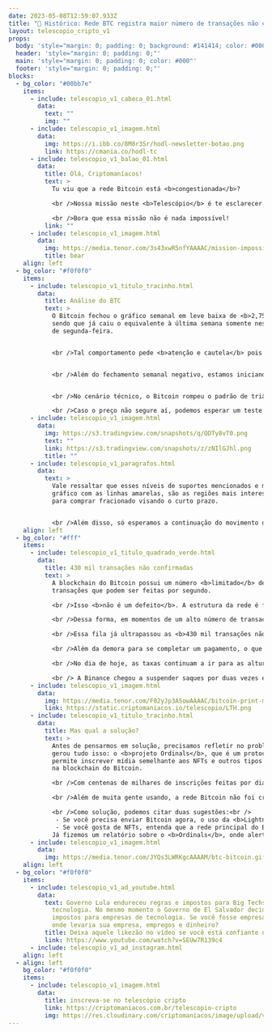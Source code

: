 ```yaml
---
date: 2023-05-08T12:59:07.933Z
title: "👀 Histórico: Rede BTC registra maior número de transações não confirmadas"
layout: telescopio_cripto_v1
props:
  body: 'style="margin: 0; padding: 0; background: #141414; color: #000"'
  header: 'style="margin: 0; padding: 0;"'
  main: 'style="margin: 0; padding: 0; color: #000"'
  footer: 'style="margin: 0; padding: 0;"'
blocks:
  - bg_color: "#00bb7e"
    items:
      - include: telescopio_v1_cabeca_01.html
        data:
          text: ""
          img: ""
      - include: telescopio_v1_imagem.html
        data:
          img: https://i.ibb.co/8M8r3Sr/hodl-newsletter-botao.png
          link: https://cmania.co/hodl-tc
      - include: telescopio_v1_balao_01.html
        data:
          title: Olá, Criptomaníacos!
          text: >
            Tu viu que a rede Bitcoin está <b>congestionada</b>?

            <br />Nossa missão neste <b>Telescópio</b> é te esclarecer porque isso aconteceu e qual a solução para o problema.

            <br />Bora que essa missão não é nada impossível!
          link: ""
      - include: telescopio_v1_imagem.html
        data:
          img: https://media.tenor.com/3s43xwR5nfYAAAAC/mission-impossible-tom-cruise.gif
          title: bear
    align: left
  - bg_color: "#f0f0f0"
    items:
      - include: telescopio_v1_titulo_tracinho.html
        data:
          title: Análise do BTC
          text: >
            O Bitcoin fechou o gráfico semanal em leve baixa de <b>2,75%</b>,
            sendo que já caiu o equivalente à última semana somente nesta manhã
            de segunda-feira. 


            <br />Tal comportamento pede <b>atenção e cautela</b> pois essa pode ser mais uma semana de uma <b>correção</b> que pode se intensificar.  


            <br />Além do fechamento semanal negativo, estamos iniciando uma <b>semana desafiadora no cenário macroeconômico</b>. Esses são dias menos voláteis que a semana anterior, mas as cotações podem sofrer, principalmente na quarta-feira, quando vai acontecer a divulgação da <b>inflação </b>dos Estados Unidos.


            <br />No cenário técnico, o Bitcoin rompeu o padrão de triângulo simétrico para baixo e agora aponta a direção rumo ao <b>27k</b>, que pode ser testado a qualquer momento e vai ser a região mais importante da semana. 

            <br />Caso o preço não segure aí, podemos esperar um teste na média de 100p no gráfico diário, atualmente na casa dos <b>$26.100</b>. 
      - include: telescopio_v1_imagem.html
        data:
          img: https://s3.tradingview.com/snapshots/q/QDTy8vT0.png
          text: ""
          link: https://s3.tradingview.com/snapshots/z/zNIlGJhl.png
          title: ""
      - include: telescopio_v1_paragrafos.html
        data:
          text: >
            Vale ressaltar que esses níveis de suportes mencionados e marcado no
            gráfico com as linhas amarelas, são as regiões mais interessantes
            para comprar fracionado visando o curto prazo. 


            <br />Além disso, só esperamos a continuação do movimento de alta, com o Bitcoin conseguindo superar novamente as linhas vermelhas entre  <b>$28.600 e $29.000</b>.
    align: left
  - bg_color: "#fff"
    items:
      - include: telescopio_v1_titulo_quadrado_verde.html
        data:
          title: 430 mil transações não confirmadas
          text: >
            A blockchain do Bitcoin possui um número <b>limitado</b> de
            transações que podem ser feitas por segundo. 

            <br />Isso <b>não é um defeito</b>. A estrutura da rede é feita priorizando a <b>segurança e a simplicidade</b>.

            <br />Dessa forma, em momentos de um alto número de transações feitas, os envios entram em uma <b>lista de espera</b>, aguardando a rede dar vazão a todas elas.

            <br />Essa fila já ultrapassou as <b>430 mil transações não confirmadas</b>, o que é um recorde, considerando todo o tempo de vida do Bitcoin.

            <br />Além da demora para se completar um pagamento, o que pode levar várias horas, as taxas médias saltaram 60% em menos de uma semana, indo de cerca <b>de US$ 4,40 para US$ 6,90</b>.

            <br />No dia de hoje, as taxas continuam a ir para as alturas, com relatos de pagamento de até 24 dólares para uma transação simples.

            <br /> A Binance chegou a suspender saques por duas vezes e reajustou a suas taxas pelo ocorrido, também.
      - include: telescopio_v1_imagem.html
        data:
          img: https://media.tenor.com/F02yJp3A5owAAAAC/bitcoin-print-money-federal-reserve.gif
          link: https://static.criptomaniacos.io/telescopio/LTH.png
      - include: telescopio_v1_titulo_tracinho.html
        data:
          title: Mas qual a solução?
          text: >
            Antes de pensarmos em solução, precisamos refletir no problema que
            gerou tudo isso: o <b>projeto Ordinals</b>, que é um protocolo que
            permite inscrever mídia semelhante aos NFTs e outros tipos de tokens
            na blockchain do Bitcoin. 

            <br />Com centenas de milhares de inscrições feitas por dia, a rede está <b>sobrecarregada</b>. 

            <br />Além de muita gente usando, a rede Bitcoin não foi criada para abrigar arquivos como imagens, e isso está afetando quem deseja usar a blockchain para o uso pela qual foi criada: <b>enviar e receber uma forma inteligente de dinheiro</b>.

            <br />Como solução, podemos citar duas sugestões:<br />
             - Se você precisa enviar Bitcoin agora, o uso da <b>Lightning Network</b> fará com que você não fique preso na fila ou pague taxas absurdas de transações;<br/>
             - Se você gosta de NFTs, entenda que a rede principal do BTC não foi feita para isso. Dê preferência para <b>outras redes ou soluções de segunda camada</b>. Tenha em mente que o melhor uso da rede BTC é como uma solução ao sistema financeiro fracassado que vivemos.<br />
            Já fizemos um relatório sobre o <b>Ordinals</b>, onde alertamos que o aumento do uso do protocolo poderia afetar negativamente a rede BTC. Você pode conferir o material de <b>forma gratuita e na íntegra <a href="https://lp.criptomaniacos.io/bitcoin-e-nfts-combinacao-perigosa/" target="_blank">clicando aqui</a></b>.
      - include: telescopio_v1_imagem.html
        data:
          img: https://media.tenor.com/JYQs3LWRKgcAAAAM/btc-bitcoin.gif
    align: left
  - bg_color: "#f0f0f0"
    items:
      - include: telescopio_v1_ad_youtube.html
        data:
          text: Governo Lula endureceu regras e impostos para Big Techs, empresas de
            tecnologia. No mesmo momento o Governo de El Salvador decidiu ZERAR
            impostos para empresas de tecnologia. Se você fosse empresário para
            onde levaria sua empresa, empregos e dinheiro?
          title: Deixa aquele likezão no vídeo se você está confiante no BTC!
          link: https://www.youtube.com/watch?v=SEUw7R139c4
      - include: telescopio_v1_ad_instagram.html
    align: left
  - align: left
    bg_color: "#f0f0f0"
    items:
      - include: telescopio_v1_imagem.html
        data:
          title: inscreva-se no telescópio cripto
          link: https://criptomaniacos.com.br/telescopio-cripto
          img: https://res.cloudinary.com/criptomaniacos/image/upload/v1662133224/telescopio/inscreva-se-telescopio.png
---
```

